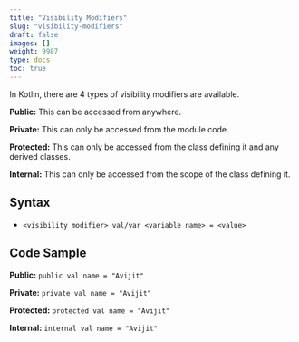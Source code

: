```yaml
---
title: "Visibility Modifiers"
slug: "visibility-modifiers"
draft: false
images: []
weight: 9987
type: docs
toc: true
---
```


In Kotlin, there are 4 types of visibility modifiers are available.

**Public:** This can be accessed from anywhere.

**Private:** This can only be accessed from the module code.

**Protected:** This can only be accessed from the class defining it and any derived classes.

**Internal:** This can only be accessed from the scope of the class defining it.

## Syntax
- `<visibility modifier> val/var <variable name> = <value>`

## Code Sample
**Public:** `public val name = "Avijit"`

**Private:** `private val name = "Avijit"`

**Protected:** `protected val name = "Avijit"`

**Internal:** `internal val name = "Avijit"`

